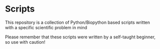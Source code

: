# Scripts
This repository is a collection of Python/Biopython based scripts written with a specific scientific problem in mind

Please remember that these scripts were written by a self-taught beginner, so use with caution!
